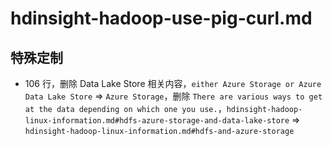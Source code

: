 # hdinsight-hadoop-use-pig-curl.md

## 特殊定制

* 106 行，删除 Data Lake Store 相关内容，`either Azure Storage or Azure Data Lake Store` => `Azure Storage`，删除 `There are various ways to get at the data depending on which one you use.`，`hdinsight-hadoop-linux-information.md#hdfs-azure-storage-and-data-lake-store` => `hdinsight-hadoop-linux-information.md#hdfs-and-azure-storage`